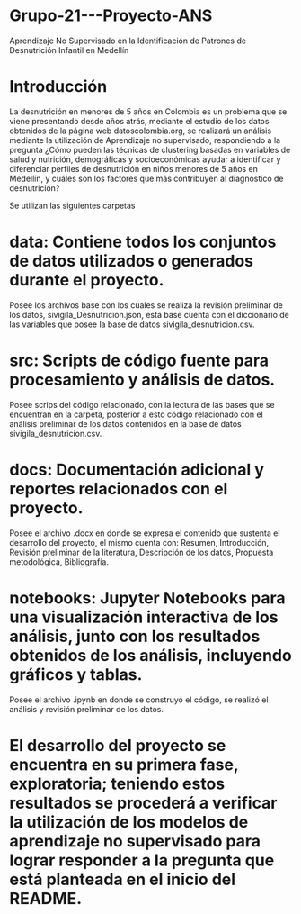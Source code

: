 # Grupo-21---Proyecto-ANS
Aprendizaje No Supervisado en la Identificación de Patrones de Desnutrición Infantil en Medellín

# Introducción
La desnutrición en menores de 5 años en Colombia es un problema que se viene presentando desde años atrás, mediante el estudio de los datos obtenidos de la página web datoscolombia.org, se realizará un análisis mediante la utilización de Aprendizaje no supervisado, respondiendo a la pregunta ¿Cómo pueden las técnicas de clustering basadas en variables de salud y nutrición, demográficas y socioeconómicas ayudar a identificar y diferenciar perfiles de desnutrición en niños menores de 5 años en Medellín, y cuáles son los factores que más contribuyen al diagnóstico de desnutrición?

Se utilizan las siguientes carpetas 

# data: Contiene todos los conjuntos de datos utilizados o generados durante el proyecto.
Posee los archivos base con los cuales se realiza la revisión preliminar de los datos, sivigila_Desnutricion.json, esta base cuenta con el diccionario de las variables que posee la base de datos sivigila_desnutricion.csv.

# src: Scripts de código fuente para procesamiento y análisis de datos.
Posee scrips del código relacionado, con la lectura de las bases que se encuentran en la carpeta, posterior a esto código relacionado con el análisis preliminar de los datos contenidos en la base de datos sivigila_desnutricion.csv.

# docs: Documentación adicional y reportes relacionados con el proyecto.
Posee el archivo .docx en donde se expresa el contenido que sustenta el desarrollo del proyecto, el mismo cuenta con: Resumen, Introducción, Revisión preliminar de la literatura, Descripción de los datos, Propuesta metodológica, Bibliografía.

# notebooks: Jupyter Notebooks para una visualización interactiva de los análisis, junto con los resultados obtenidos de los análisis, incluyendo gráficos y tablas.
Posee el archivo .ipynb en donde se construyó el código, se realizó el análisis y revisión preliminar de los datos. 



# El desarrollo del proyecto se encuentra en su primera fase, exploratoria; teniendo estos resultados se procederá a verificar la utilización de los modelos de aprendizaje no supervisado para lograr responder a la pregunta que está planteada en el inicio del README. 

